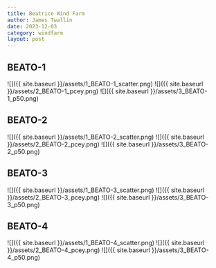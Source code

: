 ```yaml
---
title: Beatrice Wind Farm
author: James Twallin
date: 2023-12-03
category: windfarm
layout: post
---
```

BEATO-1
-------------
![]({{ site.baseurl }}/assets/1_BEATO-1_scatter.png)
![]({{ site.baseurl }}/assets/2_BEATO-1_pcey.png)
![]({{ site.baseurl }}/assets/3_BEATO-1_p50.png)

BEATO-2
-------------
![]({{ site.baseurl }}/assets/1_BEATO-2_scatter.png)
![]({{ site.baseurl }}/assets/2_BEATO-2_pcey.png)
![]({{ site.baseurl }}/assets/3_BEATO-2_p50.png)

BEATO-3
-------------
![]({{ site.baseurl }}/assets/1_BEATO-3_scatter.png)
![]({{ site.baseurl }}/assets/2_BEATO-3_pcey.png)
![]({{ site.baseurl }}/assets/3_BEATO-3_p50.png)

BEATO-4
-------------
![]({{ site.baseurl }}/assets/1_BEATO-4_scatter.png)
![]({{ site.baseurl }}/assets/2_BEATO-4_pcey.png)
![]({{ site.baseurl }}/assets/3_BEATO-4_p50.png)

